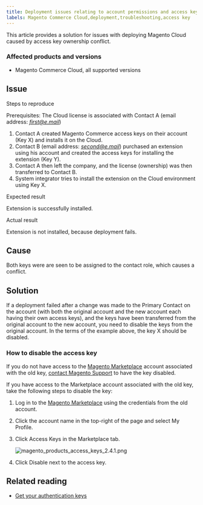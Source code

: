 ```yaml
---
title: Deployment issues relating to account permissions and access keys
labels: Magento Commerce Cloud,deployment,troubleshooting,access key
---
```


This article provides a solution for issues with deploying Magento Cloud caused by access key ownership conflict.

### Affected products and versions

* Magento Commerce Cloud, all supported versions

## Issue

Steps to reproduce

Prerequisites: The Cloud license is associated with Contact A (email address: _<u>first@e.mail</u>_)

1. Contact A created Magento Commerce access keys on their account (Key X) and installs it on the Cloud.
1. Contact B (email address: _<u>second@e.mail</u>_) purchased an extension using his account and created the access keys for installing the extension (Key Y).
1. Contact A then left the company, and the license (ownership) was then transferred to Contact B.
1. System integrator tries to install the extension on the Cloud environment using Key X.

Expected result

Extension is successfully installed.

Actual result

Extension is not installed, because deployment fails.

## Cause

Both keys were are seen to be assigned to the contact role, which causes a conflict.

## Solution

If a deployment failed after a change was made to the Primary Contact on the account (with both the original account and the new account each having their own access keys), and the keys have been transferred from the original account to the new account, you need to disable the keys from the original account. In the terms of the example above, the key X should be disabled.

### How to disable the access key

If you do not have access to the [Magento Marketplace](https://marketplace.magento.com/) account associated with the old key, [contact Magento Support](https://support.magento.com/hc/en-us/articles/360019088251-Submit-a-support-ticket) to have the key disabled.

If you have access to the Marketplace account associated with the old key, take the following steps to disable the key: 

1. Log in to the [Magento Marketplace](https://marketplace.magento.com/) using the credentials from the old account.
1. Click the account name in the top-right of the page and select My Profile.
    
    
1. Click Access Keys in the Marketplace tab.  
      
    
    
    ![magento_products_access_keys_2.4.1.png](https://support.magento.com/hc/article_attachments/360086270131/magento_products_access_keys_2.4.1.png)  
      
    
1. Click Disable next to the access key. 

## Related reading

* [Get your authentication keys](https://devdocs.magento.com/guides/v2.3/install-gde/prereq/connect-auth.html)

 